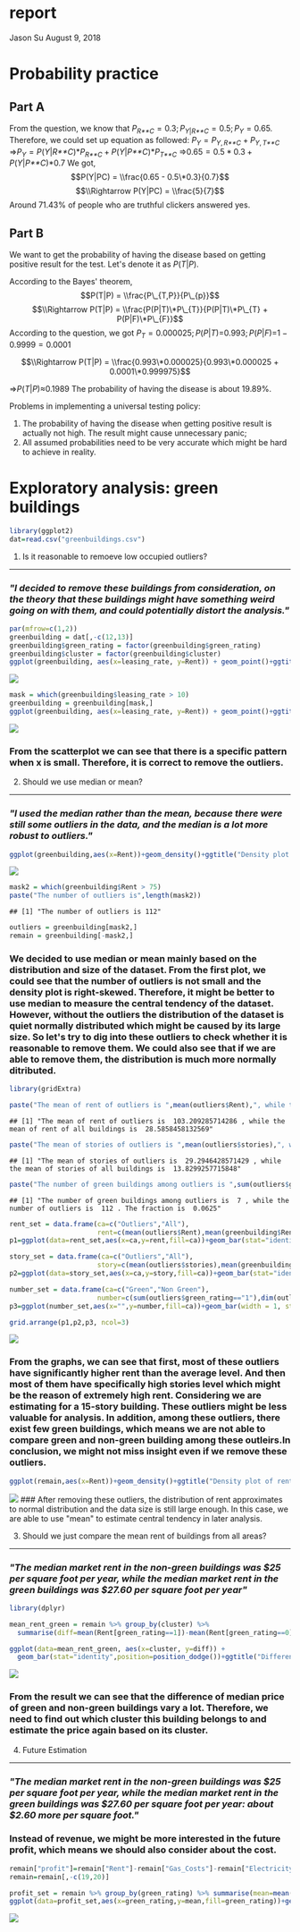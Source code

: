 report
================
Jason Su
August 9, 2018

Probability practice
====================

Part A
------

From the question, we know that *P*<sub>*R**C*</sub> = 0.3; *P*<sub>*Y*|*R**C*</sub> = 0.5; *P*<sub>*Y*</sub> = 0.65. Therefore, we could set up equation as followed:
*P*<sub>*Y*</sub> = *P*<sub>*Y*, *R**C*</sub> + *P*<sub>*Y*, *T**C*</sub>
⇒*P*<sub>*Y*</sub> = *P*(*Y*|*R**C*)\**P*<sub>*R**C*</sub> + *P*(*Y*|*P**C*)\**P*<sub>*T**C*</sub>
⇒0.65 = 0.5 \* 0.3 + *P*(*Y*|*P**C*)\*0.7
 We got,
$$P(Y|PC) = \\frac{0.65 - 0.5\*0.3}{0.7}$$
$$\\Rightarrow P(Y|PC) = \\frac{5}{7}$$
 Around 71.43% of people who are truthful clickers answered yes.

Part B
------

We want to get the probability of having the disease based on getting positive result for the test. Let's denote it as *P*(*T*|*P*).

According to the Bayes' theorem,
$$P(T|P) = \\frac{P\_{T,P}}{P\_{p}}$$
$$\\Rightarrow P(T|P) = \\frac{P(P|T)\*P\_{T}}{P(P|T)\*P\_{T} + P(P|F)\*P\_{F}}$$
 According to the question, we got *P*<sub>*T*</sub> = 0.000025; *P*(*P*|*T*)=0.993; *P*(*P*|*F*)=1 − 0.9999 = 0.0001

$$\\Rightarrow P(T|P) = \\frac{0.993\*0.000025}{0.993\*0.000025 + 0.0001\*0.999975}$$

⇒*P*(*T*|*P*)≈0.1989
 The probability of having the disease is about 19.89%.

Problems in implementing a universal testing policy:

1.  The probability of having the disease when getting positive result is actually not high. The result might cause unnecessary panic;
2.  All assumed probabilities need to be very accurate which might be hard to achieve in reality.

Exploratory analysis: green buildings
=====================================

``` r
library(ggplot2)
dat=read.csv("greenbuildings.csv")
```

1. Is it reasonable to remoeve low occupied outliers?
-----------------------------------------------------

### *"I decided to remove these buildings from consideration, on the theory that these buildings might have something weird going on with them, and could potentially distort the analysis."*

``` r
par(mfrow=c(1,2))
greenbuilding = dat[,-c(12,13)]
greenbuilding$green_rating = factor(greenbuilding$green_rating)
greenbuilding$cluster = factor(greenbuilding$cluster)
ggplot(greenbuilding, aes(x=leasing_rate, y=Rent)) + geom_point()+ggtitle("Rent vs. occupancy rate with outliers")
```

![](report_files/figure-markdown_github/unnamed-chunk-2-1.png)

``` r
mask = which(greenbuilding$leasing_rate > 10)
greenbuilding = greenbuilding[mask,]
ggplot(greenbuilding, aes(x=leasing_rate, y=Rent)) + geom_point()+ggtitle("Rent vs. occupancy rate without outliers")
```

![](report_files/figure-markdown_github/unnamed-chunk-2-2.png)

### From the scatterplot we can see that there is a specific pattern when x is small. Therefore, it is correct to remove the outliers.

2. Should we use median or mean?
--------------------------------

### *"I used the median rather than the mean, because there were still some outliers in the data, and the median is a lot more robust to outliers."*

``` r
ggplot(greenbuilding,aes(x=Rent))+geom_density()+ggtitle("Density plot of rent with outliers")
```

![](report_files/figure-markdown_github/unnamed-chunk-3-1.png)

``` r
mask2 = which(greenbuilding$Rent > 75)
paste("The number of outliers is",length(mask2))
```

    ## [1] "The number of outliers is 112"

``` r
outliers = greenbuilding[mask2,]
remain = greenbuilding[-mask2,]
```

### We decided to use median or mean mainly based on the distribution and size of the dataset. From the first plot, we could see that the number of outliers is not small and the density plot is right-skewed. Therefore, it might be better to use median to measure the central tendency of the dataset. However, without the outliers the distribution of the dataset is quiet normally distributed which might be caused by its large size. So let's try to dig into these outliers to check whether it is reasonable to remove them. We could also see that if we are able to remove them, the distribution is much more normally ditributed.

``` r
library(gridExtra)

paste("The mean of rent of outliers is ",mean(outliers$Rent),", while the mean of rent of all buildings is ",mean(greenbuilding$Rent))
```

    ## [1] "The mean of rent of outliers is  103.209285714286 , while the mean of rent of all buildings is  28.5858458132569"

``` r
paste("The mean of stories of outliers is ",mean(outliers$stories),", while the mean of stories of all buildings is ",mean(greenbuilding$stories))
```

    ## [1] "The mean of stories of outliers is  29.2946428571429 , while the mean of stories of all buildings is  13.8299257715848"

``` r
paste("The number of green buildings among outliers is ",sum(outliers$green_rating=="1"),", while the number of outliers is ",dim(outliers)[1],". The fraction is ",sum(outliers$green_rating=="1")/dim(outliers)[1])
```

    ## [1] "The number of green buildings among outliers is  7 , while the number of outliers is  112 . The fraction is  0.0625"

``` r
rent_set = data.frame(ca=c("Outliers","All"),
                      rent=c(mean(outliers$Rent),mean(greenbuilding$Rent)))
p1=ggplot(data=rent_set,aes(x=ca,y=rent,fill=ca))+geom_bar(stat="identity")+ggtitle("Comparison of Rent")

story_set = data.frame(ca=c("Outliers","All"),
                      story=c(mean(outliers$stories),mean(greenbuilding$stories)))
p2=ggplot(data=story_set,aes(x=ca,y=story,fill=ca))+geom_bar(stat="identity")+ggtitle("Comparison of Story")

number_set = data.frame(ca=c("Green","Non Green"),
                      number=c(sum(outliers$green_rating=="1"),dim(outliers)[1]-sum(outliers$green_rating=="1")))
p3=ggplot(number_set,aes(x="",y=number,fill=ca))+geom_bar(width = 1, stat = "identity")+coord_polar("y", start=0)+ggtitle("GB Among Outliers")

grid.arrange(p1,p2,p3, ncol=3)
```

![](report_files/figure-markdown_github/unnamed-chunk-4-1.png)

### From the graphs, we can see that first, most of these outliers have significantly higher rent than the average level. And then most of them have specifically high stories level which might be the reason of extremely high rent. Considering we are estimating for a 15-story building. These outliers might be less valuable for analysis. In addition, among these outliers, there exist few green buildings, which means we are not able to compare green and non-green building among these outleirs.In conclusion, we might not miss insight even if we remove these outliers.

``` r
ggplot(remain,aes(x=Rent))+geom_density()+ggtitle("Density plot of rent without outliers")
```

![](report_files/figure-markdown_github/unnamed-chunk-5-1.png) \#\#\# After removing these outliers, the distribution of rent approximates to normal distribution and the data size is still large enough. In this case, we are able to use "mean" to estimate central tendency in later analysis.

3. Should we just compare the mean rent of buildings from all areas?
--------------------------------------------------------------------

### *"The median market rent in the non-green buildings was $25 per square foot per year, while the median market rent in the green buildings was $27.60 per square foot per year"*

``` r
library(dplyr)

mean_rent_green = remain %>% group_by(cluster) %>% 
  summarise(diff=mean(Rent[green_rating==1])-mean(Rent[green_rating==0]))

ggplot(data=mean_rent_green, aes(x=cluster, y=diff)) +
  geom_bar(stat="identity",position=position_dodge())+ggtitle("Difference of rent between green and non-green within different clusters")
```

![](report_files/figure-markdown_github/unnamed-chunk-6-1.png)

### From the result we can see that the difference of median price of green and non-green buildings vary a lot. Therefore, we need to find out which cluster this building belongs to and estimate the price again based on its cluster.

4. Future Estimation
--------------------

### *"The median market rent in the non-green buildings was $25 per square foot per year, while the median market rent in the green buildings was $27.60 per square foot per year: about $2.60 more per square foot."*

### Instead of revenue, we might be more interested in the future profit, which means we should also consider about the cost.

``` r
remain["profit"]=remain["Rent"]-remain["Gas_Costs"]-remain["Electricity_Costs"]
remain=remain[,-c(19,20)]

profit_set = remain %>% group_by(green_rating) %>% summarise(mean=mean(profit))
ggplot(data=profit_set,aes(x=green_rating,y=mean,fill=green_rating))+geom_bar(stat="identity")+ggtitle("Comparison of mean rent")
```

![](report_files/figure-markdown_github/unnamed-chunk-7-1.png)
